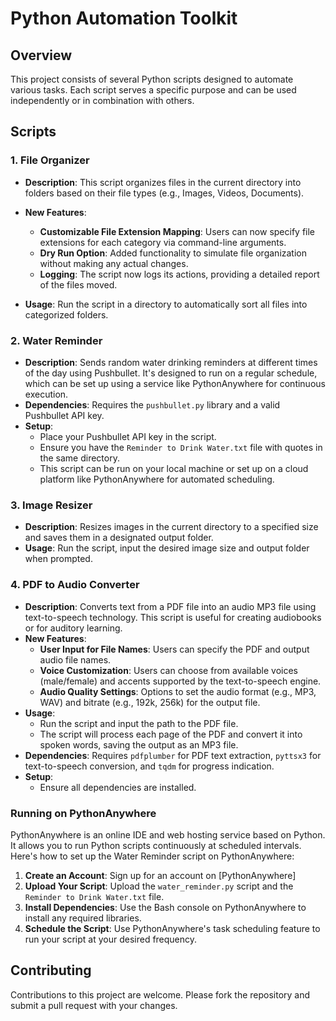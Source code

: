 
# Python Automation Toolkit

## Overview

This project consists of several Python scripts designed to automate various tasks.
Each script serves a specific purpose and can be used independently or in combination with others.

## Scripts

### 1. File Organizer

- **Description**: This script organizes files in the current directory into folders based on their file types (e.g., Images, Videos, Documents).
- **New Features**:
  - **Customizable File Extension Mapping**: Users can now specify file extensions for each category via command-line arguments.
  - **Dry Run Option**: Added functionality to simulate file organization without making any actual changes.
  - **Logging**: The script now logs its actions, providing a detailed report of the files moved.

- **Usage**: Run the script in a directory to automatically sort all files into categorized folders.

### 2. Water Reminder

- **Description**: Sends random water drinking reminders at different times of the day using Pushbullet. It's designed to run on a regular schedule, which can be set up using a service like PythonAnywhere for continuous execution.
- **Dependencies**: Requires the `pushbullet.py` library and a valid Pushbullet API key.
- **Setup**:
  - Place your Pushbullet API key in the script.
  - Ensure you have the `Reminder to Drink Water.txt` file with quotes in the same directory.
  - This script can be run on your local machine or set up on a cloud platform like PythonAnywhere for automated scheduling.

### 3. Image Resizer

- **Description**: Resizes images in the current directory to a specified size and saves them in a designated output folder.
- **Usage**: Run the script, input the desired image size and output folder when prompted.

### 4. PDF to Audio Converter

- **Description**: Converts text from a PDF file into an audio MP3 file using text-to-speech technology. This script is useful for creating audiobooks or for auditory learning.
- **New Features**:
  - **User Input for File Names**: Users can specify the PDF and output audio file names.
  - **Voice Customization**: Users can choose from available voices (male/female) and accents supported by the text-to-speech engine.
  - **Audio Quality Settings**: Options to set the audio format (e.g., MP3, WAV) and bitrate (e.g., 192k, 256k) for the output file.
- **Usage**:
  - Run the script and input the path to the PDF file.
  - The script will process each page of the PDF and convert it into spoken words, saving the output as an MP3 file.
- **Dependencies**: Requires `pdfplumber` for PDF text extraction, `pyttsx3` for text-to-speech conversion, and `tqdm` for progress indication.
- **Setup**:
  - Ensure all dependencies are installed.

### Running on PythonAnywhere

PythonAnywhere is an online IDE and web hosting service based on Python. It allows you to run Python scripts continuously at scheduled intervals. Here's how to set up the Water Reminder script on PythonAnywhere:

1. **Create an Account**: Sign up for an account on [PythonAnywhere]
2. **Upload Your Script**: Upload the `water_reminder.py` script and the `Reminder to Drink Water.txt` file.
3. **Install Dependencies**: Use the Bash console on PythonAnywhere to install any required libraries.
4. **Schedule the Script**: Use PythonAnywhere's task scheduling feature to run your script at your desired frequency.

## Contributing

Contributions to this project are welcome. Please fork the repository and submit a pull request with your changes.
